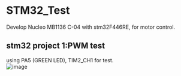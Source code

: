 # STM32_Test  
Develop Nucleo MB1136 C-04 with stm32F446RE, for motor control.
  
## stm32 project 1:PWM test  
using PA5 (GREEN LED), TIM2_CH1 for test.  
![image](https://github.com/teresasa0731/STM32_Test/assets/85164593/6f6194c0-33e3-4ba8-9248-3cb6b7c733aa)
